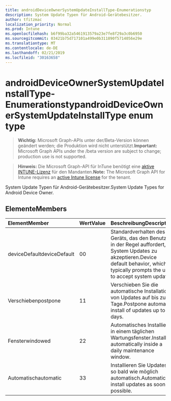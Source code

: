 ```yaml
---
title: androidDeviceOwnerSystemUpdateInstallType-Enumerationstyp
description: System Update Typen für Android-Gerätebesitzer.
author: tfitzmac
localization_priority: Normal
ms.prod: Intune
ms.openlocfilehash: b6f99ba32a5461913579a23e7fe8f29a3c0b6950
ms.sourcegitcommit: 03421b75d717101a499e0b311890f5714056e29e
ms.translationtype: MT
ms.contentlocale: de-DE
ms.lasthandoff: 02/21/2019
ms.locfileid: "30163658"
---
```

# <a name="androiddeviceownersystemupdateinstalltype-enum-type"></a><span data-ttu-id="6e9a7-103">androidDeviceOwnerSystemUpdateInstallType-Enumerationstyp</span><span class="sxs-lookup"><span data-stu-id="6e9a7-103">androidDeviceOwnerSystemUpdateInstallType enum type</span></span>

> <span data-ttu-id="6e9a7-104">**Wichtig:** Microsoft Graph-APIs unter der/Beta-Version können geändert werden; die Produktion wird nicht unterstützt.</span><span class="sxs-lookup"><span data-stu-id="6e9a7-104">**Important:** Microsoft Graph APIs under the /beta version are subject to change; production use is not supported.</span></span>

> <span data-ttu-id="6e9a7-105">**Hinweis:** Die Microsoft Graph-API für InTune benötigt eine [aktive INTUNE-Lizenz](https://go.microsoft.com/fwlink/?linkid=839381) für den Mandanten.</span><span class="sxs-lookup"><span data-stu-id="6e9a7-105">**Note:** The Microsoft Graph API for Intune requires an [active Intune license](https://go.microsoft.com/fwlink/?linkid=839381) for the tenant.</span></span>

<span data-ttu-id="6e9a7-106">System Update Typen für Android-Gerätebesitzer.</span><span class="sxs-lookup"><span data-stu-id="6e9a7-106">System Update Types for Android Device Owner.</span></span>

## <a name="members"></a><span data-ttu-id="6e9a7-107">Elemente</span><span class="sxs-lookup"><span data-stu-id="6e9a7-107">Members</span></span>
|<span data-ttu-id="6e9a7-108">Element</span><span class="sxs-lookup"><span data-stu-id="6e9a7-108">Member</span></span>|<span data-ttu-id="6e9a7-109">Wert</span><span class="sxs-lookup"><span data-stu-id="6e9a7-109">Value</span></span>|<span data-ttu-id="6e9a7-110">Beschreibung</span><span class="sxs-lookup"><span data-stu-id="6e9a7-110">Description</span></span>|
|:---|:---|:---|
|<span data-ttu-id="6e9a7-111">deviceDefault</span><span class="sxs-lookup"><span data-stu-id="6e9a7-111">deviceDefault</span></span>|<span data-ttu-id="6e9a7-112">0</span><span class="sxs-lookup"><span data-stu-id="6e9a7-112">0</span></span>|<span data-ttu-id="6e9a7-113">Standardverhalten des Geräts, das den Benutzer in der Regel auffordert, System Updates zu akzeptieren.</span><span class="sxs-lookup"><span data-stu-id="6e9a7-113">Device default behavior, which typically prompts the user to accept system updates.</span></span>|
|<span data-ttu-id="6e9a7-114">Verschieben</span><span class="sxs-lookup"><span data-stu-id="6e9a7-114">postpone</span></span>|<span data-ttu-id="6e9a7-115">1</span><span class="sxs-lookup"><span data-stu-id="6e9a7-115">1</span></span>|<span data-ttu-id="6e9a7-116">Verschieben Sie die automatische Installation von Updates auf bis zu 30 Tage.</span><span class="sxs-lookup"><span data-stu-id="6e9a7-116">Postpone automatic install of updates up to 30 days.</span></span>|
|<span data-ttu-id="6e9a7-117">Fenster</span><span class="sxs-lookup"><span data-stu-id="6e9a7-117">windowed</span></span>|<span data-ttu-id="6e9a7-118">2</span><span class="sxs-lookup"><span data-stu-id="6e9a7-118">2</span></span>|<span data-ttu-id="6e9a7-119">Automatisches Installieren in einem täglichen Wartungsfenster.</span><span class="sxs-lookup"><span data-stu-id="6e9a7-119">Install automatically inside a daily maintenance window.</span></span>|
|<span data-ttu-id="6e9a7-120">Automatisch</span><span class="sxs-lookup"><span data-stu-id="6e9a7-120">automatic</span></span>|<span data-ttu-id="6e9a7-121">3</span><span class="sxs-lookup"><span data-stu-id="6e9a7-121">3</span></span>|<span data-ttu-id="6e9a7-122">Installieren Sie Updates so bald wie möglich automatisch.</span><span class="sxs-lookup"><span data-stu-id="6e9a7-122">Automatically install updates as soon as possible.</span></span>|




